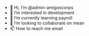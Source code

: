- 👋 Hi, I’m @admin-amigoscorps
- 👀 I’m interested in development
- 🌱 I’m currently learning payroll
- 💞️ I’m looking to collaborate on mean
- 📫 How to reach me email

<!---
admin-amigoscorps/admin-amigoscorps is a ✨ special ✨ repository because its `README.md` (this file) appears on your GitHub profile.
You can click the Preview link to take a look at your changes.
--->

